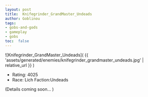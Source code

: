 ```yaml
---
layout: post
title:  Knifegrinder_GrandMaster_Undeads
author: Goblinou
tags:
- gobs-and-gods
- gameplay
- gobs
toc:  false
---
```


![Knifegrinder_GrandMaster_Undeads]( {{ 'assets/generated/enemies/knifegrinder_grandmaster_undeads.jpg' | relative_url }} )
- Rating: 4025
- Race: Lich  Faction:Undeads

(Details coming soon... )
